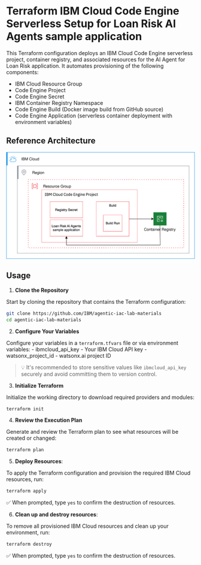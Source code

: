 # Terraform IBM Cloud Code Engine Serverless Setup for Loan Risk AI Agents sample application

This Terraform configuration deploys an IBM Cloud Code Engine serverless project, container registry, and associated resources for the AI Agent for Loan Risk application. It automates provisioning of the following components:

- IBM Cloud Resource Group
- Code Engine Project 
- Code Engine Secret 
- IBM Container Registry Namespace
- Code Engine Build (Docker image build from GitHub source)
- Code Engine Application (serverless container deployment with environment variables)

## Reference Architecture

![loan-risk-code-engine](./reference-architecture/ce-app-da.svg)

## Usage

1. **Clone the Repository**  

Start by cloning the repository that contains the Terraform configuration:
```bash
git clone https://github.com/IBM/agentic-iac-lab-materials
cd agentic-iac-lab-materials
```

2. **Configure Your Variables**  

Configure your variables in a `terraform.tfvars` file or via environment variables:
    - ibmcloud_api_key - Your IBM Cloud API key
    - watsonx_project_id - watsonx.ai project ID

> 💡 It's recommended to store sensitive values like `ibmcloud_api_key` securely and avoid committing them to version control.

3. **Initialize Terraform**  

Initialize the working directory to download required providers and modules:
```bash
terraform init
```

4. **Review the Execution Plan**  

Generate and review the Terraform plan to see what resources will be created or changed:
```bash
terraform plan
```

5. **Deploy Resources**:  

To apply the Terraform configuration and provision the required IBM Cloud resources, run:
```bash
terraform apply
```
✅ When prompted, type `yes` to confirm the destruction of resources.

6. **Clean up and destroy resources**:  

To remove all provisioned IBM Cloud resources and clean up your environment, run:
```bash
terraform destroy
```
✅ When prompted, type `yes` to confirm the destruction of resources.